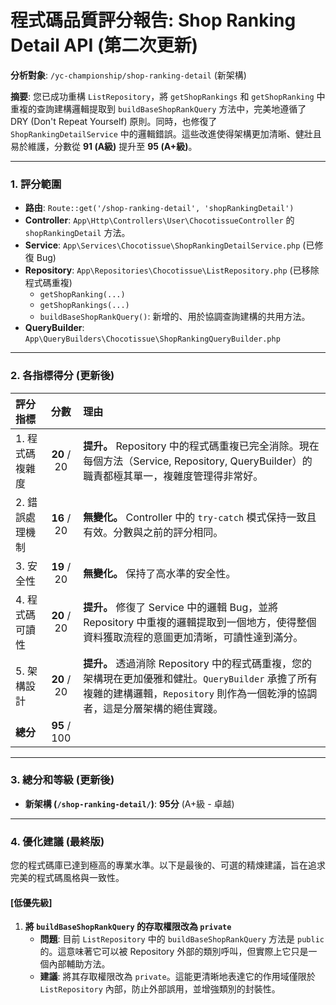 # 程式碼品質評分報告: Shop Ranking Detail API (第二次更新)

**分析對象**: `/yc-championship/shop-ranking-detail` (新架構)

**摘要**: 您已成功重構 `ListRepository`，將 `getShopRankings` 和 `getShopRanking` 中重複的查詢建構邏輯提取到 `buildBaseShopRankQuery` 方法中，完美地遵循了 DRY (Don't Repeat Yourself) 原則。同時，也修復了 `ShopRankingDetailService` 中的邏輯錯誤。這些改進使得架構更加清晰、健壯且易於維護，分數從 **91 (A級)** 提升至 **95 (A+級)**。

---

### 1. 評分範圍

*   **路由**: `Route::get('/shop-ranking-detail', 'shopRankingDetail')`
*   **Controller**: `App\Http\Controllers\User\ChocotissueController` 的 `shopRankingDetail` 方法。
*   **Service**: `App\Services\Chocotissue\ShopRankingDetailService.php` (已修復 Bug)
*   **Repository**: `App\Repositories\Chocotissue\ListRepository.php` (已移除程式碼重複)
    *   `getShopRanking(...)`
    *   `getShopRankings(...)`
    *   `buildBaseShopRankQuery()`: 新增的、用於協調查詢建構的共用方法。
*   **QueryBuilder**: `App\QueryBuilders\Chocotissue\ShopRankingQueryBuilder.php`

---

### 2. 各指標得分 (更新後)

| 評分指標 | 分數 | 理由 |
| :--- | :---: | :--- |
| 1. 程式碼複雜度 | **20** / 20 | **提升。** Repository 中的程式碼重複已完全消除。現在每個方法（Service, Repository, QueryBuilder）的職責都極其單一，複雜度管理得非常好。 |
| 2. 錯誤處理機制 | **16** / 20 | **無變化。** Controller 中的 `try-catch` 模式保持一致且有效。分數與之前的評分相同。 |
| 3. 安全性 | **19** / 20 | **無變化。** 保持了高水準的安全性。 |
| 4. 程式碼可讀性 | **20** / 20 | **提升。** 修復了 Service 中的邏輯 Bug，並將 Repository 中重複的邏輯提取到一個地方，使得整個資料獲取流程的意圖更加清晰，可讀性達到滿分。 |
| 5. 架構設計 | **20** / 20 | **提升。** 透過消除 Repository 中的程式碼重複，您的架構現在更加優雅和健壯。`QueryBuilder` 承擔了所有複雜的建構邏輯，`Repository` 則作為一個乾淨的協調者，這是分層架構的絕佳實踐。 |
| **總分** | **95** / 100 | |

---

### 3. 總分和等級 (更新後)

*   **新架構 (`/shop-ranking-detail/`)**: **95分** (A+級 - 卓越)

---

### 4. 優化建議 (最終版)

您的程式碼庫已達到極高的專業水準。以下是最後的、可選的精煉建議，旨在追求完美的程式碼風格與一致性。

#### [低優先級]

1.  **將 `buildBaseShopRankQuery` 的存取權限改為 `private`**
    *   **問題**: 目前 `ListRepository` 中的 `buildBaseShopRankQuery` 方法是 `public` 的。這意味著它可以被 Repository 外部的類別呼叫，但實際上它只是一個內部輔助方法。
    *   **建議**: 將其存取權限改為 `private`。這能更清晰地表達它的作用域僅限於 `ListRepository` 內部，防止外部誤用，並增強類別的封裝性。

    
